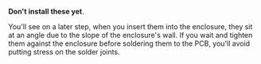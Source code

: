 **Don't install these yet**.

You'll see on a later step, when you insert them into the enclosure, they sit at an angle due to the slope of the enclosure's wall. If you wait and tighten them against the enclosure before soldering them to the PCB, you'll avoid putting stress on the solder joints.
